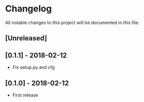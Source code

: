 # Changelog
All notable changes to this project will be documented in this file.

## [Unreleased]

## [0.1.1] - 2018-02-12

* Fix setup.py and cfg

## [0.1.0] - 2018-02-12

* First release